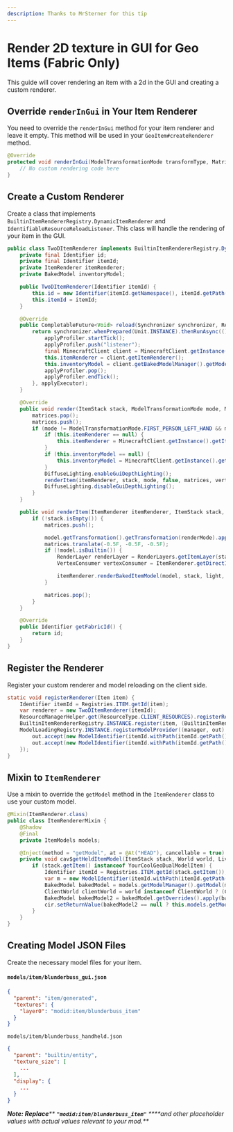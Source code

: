 ```yaml
---
description: Thanks to MrSterner for this tip
---
```


# Render 2D texture in GUI for Geo Items (Fabric Only)

This guide will cover rendering an item with a 2d in the GUI and creating a custom renderer.

## Override `renderInGui` in Your Item Renderer

You need to override the `renderInGui` method for your item renderer and leave it empty. This method will be used in your `GeoItem#createRenderer` method.

```java
@Override
protected void renderInGui(ModelTransformationMode transformType, MatrixStack matrixStack, VertexConsumerProvider bufferSource, int packedLight, int packedOverlay) {
    // No custom rendering code here
}
```

## Create a Custom Renderer

Create a class that implements `BuiltinItemRendererRegistry.DynamicItemRenderer` and `IdentifiableResourceReloadListener`. This class will handle the rendering of your item in the GUI.

```java
public class TwoDItemRenderer implements BuiltinItemRendererRegistry.DynamicItemRenderer, IdentifiableResourceReloadListener {
    private final Identifier id;
    private final Identifier itemId;
    private ItemRenderer itemRenderer;
    private BakedModel inventoryModel;

    public TwoDItemRenderer(Identifier itemId) {
        this.id = new Identifier(itemId.getNamespace(), itemId.getPath() + "_renderer");
        this.itemId = itemId;
    }

    @Override
    public CompletableFuture<Void> reload(Synchronizer synchronizer, ResourceManager manager, Profiler prepareProfiler, Profiler applyProfiler, Executor prepareExecutor, Executor applyExecutor) {
        return synchronizer.whenPrepared(Unit.INSTANCE).thenRunAsync(() -> {
            applyProfiler.startTick();
            applyProfiler.push("listener");
            final MinecraftClient client = MinecraftClient.getInstance();
            this.itemRenderer = client.getItemRenderer();
            this.inventoryModel = client.getBakedModelManager().getModel(new ModelIdentifier(itemId.withPath(itemId.getPath() + "_gui"), "inventory"));
            applyProfiler.pop();
            applyProfiler.endTick();
        }, applyExecutor);
    }

    @Override
    public void render(ItemStack stack, ModelTransformationMode mode, MatrixStack matrices, VertexConsumerProvider vertexConsumers, int light, int overlay) {
        matrices.pop();
        matrices.push();
        if (mode != ModelTransformationMode.FIRST_PERSON_LEFT_HAND && mode != ModelTransformationMode.FIRST_PERSON_RIGHT_HAND && mode != ModelTransformationMode.THIRD_PERSON_LEFT_HAND && mode != ModelTransformationMode.THIRD_PERSON_RIGHT_HAND) {
            if (this.itemRenderer == null) {
                this.itemRenderer = MinecraftClient.getInstance().getItemRenderer();
            }
            if (this.inventoryModel == null) {
                this.inventoryModel = MinecraftClient.getInstance().getBakedModelManager().getModel(new ModelIdentifier(itemId.withPath(itemId.getPath() + "_gui"), "inventory"));
            }
            DiffuseLighting.enableGuiDepthLighting();
            renderItem(itemRenderer, stack, mode, false, matrices, vertexConsumers, CAVUtils.MAX_LIGHT, overlay, this.inventoryModel);
            DiffuseLighting.disableGuiDepthLighting();
        }
    }

    public void renderItem(ItemRenderer itemRenderer, ItemStack stack, ModelTransformationMode renderMode, boolean leftHanded, MatrixStack matrices, VertexConsumerProvider vertexConsumers, int light, int overlay, BakedModel model) {
        if (!stack.isEmpty()) {
            matrices.push();

            model.getTransformation().getTransformation(renderMode).apply(leftHanded, matrices);
            matrices.translate(-0.5F, -0.5F, -0.5F);
            if (!model.isBuiltin()) {
                RenderLayer renderLayer = RenderLayers.getItemLayer(stack, true);
                VertexConsumer vertexConsumer = ItemRenderer.getDirectItemGlintConsumer(vertexConsumers, renderLayer, true, stack.hasGlint());

                itemRenderer.renderBakedItemModel(model, stack, light, overlay, matrices, vertexConsumer);
            }

            matrices.pop();
        }
    }

    @Override
    public Identifier getFabricId() {
        return id;
    }
}
```

## Register the Renderer

Register your custom renderer and model reloading on the client side.

```java
static void registerRenderer(Item item) {
    Identifier itemId = Registries.ITEM.getId(item);
    var renderer = new TwoDItemRenderer(itemId);
    ResourceManagerHelper.get(ResourceType.CLIENT_RESOURCES).registerReloadListener((IdentifiableResourceReloadListener) renderer);
    BuiltinItemRendererRegistry.INSTANCE.register(item, (BuiltinItemRendererRegistry.DynamicItemRenderer) renderer);
    ModelLoadingRegistry.INSTANCE.registerModelProvider((manager, out) -> {
        out.accept(new ModelIdentifier(itemId.withPath(itemId.getPath() + "_handheld"), "inventory"));
        out.accept(new ModelIdentifier(itemId.withPath(itemId.getPath() + "_gui"), "inventory"));
    });
}
```

## Mixin to `ItemRenderer`

Use a mixin to override the `getModel` method in the `ItemRenderer` class to use your custom model.

```java
@Mixin(ItemRenderer.class)
public class ItemRendererMixin {
    @Shadow
    @Final
    private ItemModels models;

    @Inject(method = "getModel", at = @At("HEAD"), cancellable = true)
    private void cav$getHeldItemModel(ItemStack stack, World world, LivingEntity entity, int seed, CallbackInfoReturnable<BakedModel> cir) {
        if (stack.getItem() instanceof YourCoolGeoDualModelItem) {
            Identifier itemId = Registries.ITEM.getId(stack.getItem());
            var m = new ModelIdentifier(itemId.withPath(itemId.getPath() + "_handheld"), "inventory");
            BakedModel bakedModel = models.getModelManager().getModel(m);
            ClientWorld clientWorld = world instanceof ClientWorld ? (ClientWorld) world : null;
            BakedModel bakedModel2 = bakedModel.getOverrides().apply(bakedModel, stack, clientWorld, entity, seed);
            cir.setReturnValue(bakedModel2 == null ? this.models.getModelManager().getMissingModel() : bakedModel2);
        }
    }
}
```

## Creating Model JSON Files

Create the necessary model files for your item.

#### `models/item/blunderbuss_gui.json`

```json
{
  "parent": "item/generated",
  "textures": {
    "layer0": "modid:item/blunderbuss_item"
  }
}
```

`models/item/blunderbuss_handheld.json`

```json
{
  "parent": "builtin/entity",
  "texture_size": [
    ...
  ],
  "display": {
    ...
  }
}
```

_**Note: Replace**** ****`"modid:item/blunderbuss_item"`**** ****and other placeholder values with actual values relevant to your mod.**_
